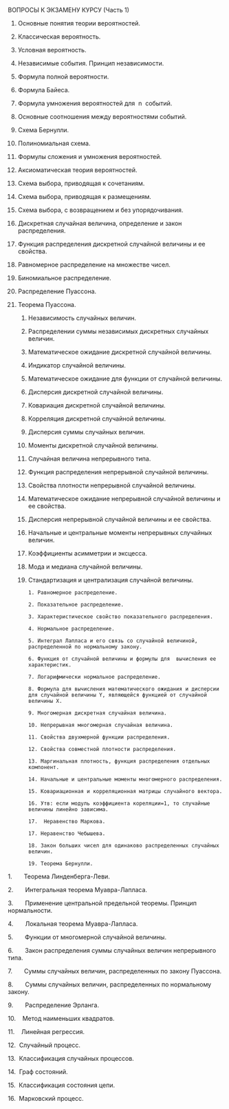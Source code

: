 ВОПРОСЫ К ЭКЗАМЕHУ КУРСУ
(Часть 1)

1. Основные понятия теории вероятностей.

2. Классическая вероятность.

3. Условная вероятность.

4. Независимые события. Принцип независимости.

5. Формула полной вероятности.

6. Формула Байеса.

7. Формула умножения вероятностей для  n  событий.

8. Основные соотношения между вероятностями событий.

9. Схема Бернулли.

10. Полиномиальная схема.

11. Формулы сложения и умножения вероятностей.

12. Аксиоматическая теория вероятностей.

13. Схема выбора, приводящая к сочетаниям.

14. Схема выбора, приводящая к размещениям.

15. Схема выбора, с возвращением и без упорядочивания.

16. Дискретная случайная величина, определение и закон распределения.

17. Функция распределения дискретной случайной величины и ее свойства.

18. Равномерное распределение на множестве чисел.

19. Биномиальное распределение.

20. Распределение Пуассона.

21. Теорема Пуассона.

	1. Независимость случайных величин.

	2. Распределении суммы независимых дискретных случайных величин.
	
	3. Математическое ожидание дискретной случайной величины.
	
	4. Индикатор случайной величины.
	
	5. Математическое ожидание для функции от случайной величины.
	
	6. Дисперсия дискретной случайной величины.
	
	7. Ковариация дискретной случайной величины.
	
	8. Корреляция дискретной случайной величины.
	
	9. Дисперсия суммы случайных величин.
	
	10. Моменты дискретной случайной величины.
	
	11. Случайная величина непрерывного типа.
	
	12. Функция распределения непрерывной случайной величины.
	
	13. Свойства плотности непрерывной случайной величины.
	
	14. Математическое ожидание непрерывной случайной величины и ее свойства.
	
	15. Дисперсия непрерывной случайной величины и ее свойства.
	
	16. Начальные и центральные моменты непрерывных случайных величин.
	
	17. Коэффициенты асимметрии и эксцесса.
	
	18. Мода и медиана случайной величины.
	
	19. Стандартизация и централизация случайной величины.

			1. Равномерное распределение.
			
			2. Показательное распределение.
			
			3. Характеристическое свойство показательного распределения.
			
			4. Нормальное распределение.
			
			5. Интеграл Лапласа и его связь со случайной величиной, распределенной по нормальному закону.
			
			6. Функция от случайной величины и формулы для  вычисления ее характеристик.
			
			7. Логарифмически нормальное распределение.
			
			8. Формула для вычисления математического ожидания и дисперсии для случайной величины Y, являющейся функцией от случайной величины X.
			
			9. Многомерная дискретная случайная величина.
			
			10. Непрерывная многомерная случайная величина.
			
			11. Свойства двухмерной функции распределения.
			
			12. Свойства совместной плотности распределения.
			
			13. Маргинальная плотность, функция распределения отдельных компонент.
			
			14. Начальные и центральные моменты многомерного распределения.
			
			15. Ковариационная и корреляционная матрицы случайного вектора.
			
			16. Утв: если модуль коэффициента кореляции=1, то случайные величины линейно зависима.
			
			17.  Неравенство Маркова.
			
			17. Неравенство Чебышева.
			
			18. Закон больших чисел для одинаково распределенных случайных величин.
			
			19. Теорема Бернулли.

1.       Теорема Линденберга-Леви.

2.       Интегральная теорема Муавра-Лапласа.

3.       Применение центральной предельной теоремы. Принцип нормальности.

4.       Локальная теорема Муавра-Лапласа.

5.       Функции от многомерной случайной величины.

6.       Закон распределения суммы случайных величин непрерывного типа.

7.       Суммы случайных величин, распределенных по закону Пуассона.

8.       Суммы случайных величин, распределенных по нормальному закону.

9.       Распределение Эрланга.

10.    Метод наименьших квадратов.

11.    Линейная регрессия.

12.  Случайный процесс.

13.  Классификация случайных процессов.

14.  Граф состояний.

15.  Классификация состояния цепи.

16.  Марковский процесс.